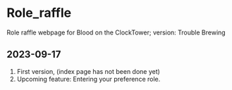 # Role_raffle
Role raffle webpage for Blood on the ClockTower; version: Trouble Brewing

## 2023-09-17
1. First version, (index page has not been done yet)
2. Upcoming feature: Entering your preference role.
